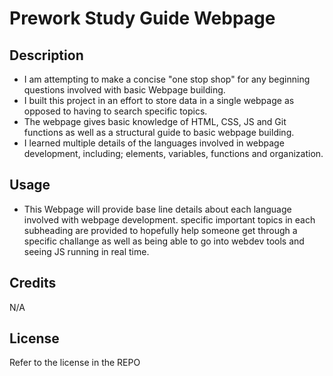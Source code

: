 # Prework Study Guide Webpage

## Description

- I am attempting to make a concise "one stop shop" for any beginning questions involved with basic Webpage building.
- I built this project in an effort to store data in a single webpage as opposed to having to search specific topics.
- The webpage gives basic knowledge of HTML, CSS, JS and Git functions as well as a structural guide to basic webpage building.
- I learned multiple details of the languages involved in webpage development, including; elements, variables, functions and organization. 


## Usage

- This Webpage will provide base line details about each language involved with webpage development. specific important topics in each subheading are provided to hopefully help someone get through a specific challange as well as being able to go into webdev tools and seeing JS running in real time.

## Credits

N/A


## License

Refer to the license in the REPO

